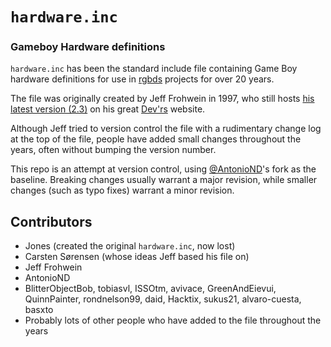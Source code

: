 # `hardware.inc`
### Gameboy Hardware definitions
`hardware.inc` has been the standard include file containing Game Boy hardware definitions for use in [rgbds](https://github.com/gbdev/rgbds) projects for over 20 years.

The file was originally created by Jeff Frohwein in 1997, who still hosts [his latest version (2.3)](http://www.devrs.com/gb/files/hardware.zip) on his great [Dev'rs](http://devrs.com) website.

Although Jeff tried to version control the file with a rudimentary change log at the top of the file, people have added small changes throughout the years, often without bumping the version number.

This repo is an attempt at version control, using [@AntonioND](http://github.com/AntonioND)'s fork as the baseline. Breaking changes usually warrant a major revision, while smaller changes (such as typo fixes) warrant a minor revision.

## Contributors

* Jones (created the original `hardware.inc`, now lost)
* Carsten Sørensen (whose ideas Jeff based his file on)
* Jeff Frohwein
* AntonioND
* BlitterObjectBob, tobiasvl, ISSOtm,  avivace, GreenAndEievui, QuinnPainter, rondnelson99, daid, Hacktix, sukus21, alvaro-cuesta, basxto
* Probably lots of other people who have added to the file throughout the years
